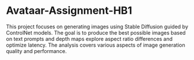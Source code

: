 # Avataar-Assignment-HB1
This project focuses on generating images using Stable Diffusion guided by ControlNet models. The goal is to produce the best possible images based on text prompts and depth maps explore aspect ratio differences and optimize latency. The analysis covers various aspects of image generation quality and performance.
